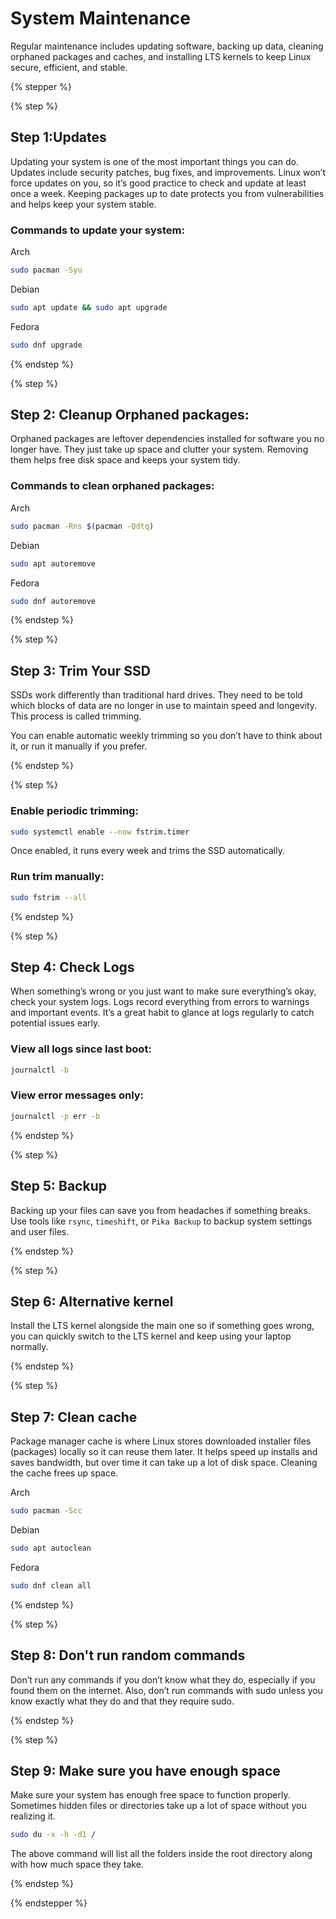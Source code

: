 # System Maintenance

Regular maintenance includes updating software, backing up data, cleaning orphaned packages and caches, and installing LTS kernels to keep Linux secure, efficient, and stable.

{% stepper %}

{% step %}
## Step 1:Updates
Updating your system is one of the most important things you can do. Updates include security patches, bug fixes, and improvements. Linux won’t force updates on you, so it’s good practice to check and update at least once a week. Keeping packages up to date protects you from vulnerabilities and helps keep your system stable.
### Commands to update your system:

Arch
```bash
sudo pacman -Syu
```

Debian
```bash
sudo apt update && sudo apt upgrade
```

Fedora
```bash
sudo dnf upgrade
```
{% endstep %}

{% step %}

## Step 2: Cleanup Orphaned packages:
Orphaned packages are leftover dependencies installed for software you no longer have. They just take up space and clutter your system.
Removing them helps free disk space and keeps your system tidy.

### Commands to clean orphaned packages:
Arch
```bash
sudo pacman -Rns $(pacman -Qdtq)
```

Debian
```bash
sudo apt autoremove
```

Fedora
```bash
sudo dnf autoremove
```
{% endstep %}

{% step %}

## Step 3: Trim Your SSD
SSDs work differently than traditional hard drives. They need to be told which blocks of data are no longer in use to maintain speed and longevity. This process is called trimming.

You can enable automatic weekly trimming so you don’t have to think about it, or run it manually if you prefer.

{% endstep %}

{% step %}

### Enable periodic trimming:


```bash
sudo systemctl enable --now fstrim.timer
```

Once enabled, it runs every week and trims the SSD automatically.

### Run trim manually:

```bash
sudo fstrim --all
```

{% endstep %}

{% step %}

## Step 4: Check Logs
When something’s wrong or you just want to make sure everything’s okay, check your system logs. Logs record everything from errors to warnings and important events. It’s a great habit to glance at logs regularly to catch potential issues early.


### View all logs since last boot:

```bash
journalctl -b
```

### View error messages only:
```bash
journalctl -p err -b
```
{% endstep %}

{% step %}

## Step 5: Backup
Backing up your files can save you from headaches if something breaks. Use tools like `rsync`, `timeshift`, or `Pika Backup` to backup system settings and user files.

{% endstep %}

{% step %}

## Step 6: Alternative kernel
Install the LTS kernel alongside the main one so if something goes wrong, you can quickly switch to the LTS kernel and keep using your laptop normally.

{% endstep %}

{% step %}

## Step 7: Clean cache
Package manager cache is where Linux stores downloaded installer files (packages) locally so it can reuse them later. It helps speed up installs and saves bandwidth, but over time it can take up a lot of disk space. Cleaning the cache frees up space.

Arch
```bash
sudo pacman -Scc
```

Debian
```bash
sudo apt autoclean
```

Fedora
```bash
sudo dnf clean all
```
{% endstep %}

{% step %}

## Step 8: Don't run random commands
Don’t run any commands if you don’t know what they do, especially if you found them on the internet. Also, don’t run commands with sudo unless you know exactly what they do and that they require sudo.

{% endstep %}

{% step %}

## Step 9: Make sure you have enough space
Make sure your system has enough free space to function properly. Sometimes hidden files or directories take up a lot of space without you realizing it.

```bash
sudo du -x -h -d1 /
```
The above command will list all the folders inside the root directory along with how much space they take.

{% endstep %}

{% endstepper %}
